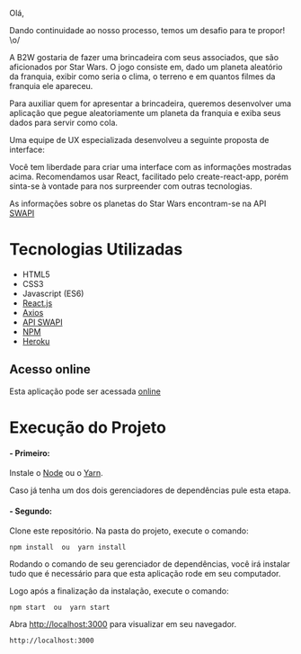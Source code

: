 Olá,

Dando continuidade ao nosso processo, temos um desafio para te propor! \o/

A B2W gostaria de fazer uma brincadeira com seus associados, que são aficionados por Star Wars. O jogo consiste em, dado um planeta aleatório da franquia, exibir como seria o clima, o terreno e em quantos filmes da franquia ele apareceu.

Para auxiliar quem for apresentar a brincadeira, queremos desenvolver uma aplicação que pegue aleatoriamente um planeta da franquia e exiba seus dados para servir como cola. 


Uma equipe de UX especializada desenvolveu a seguinte proposta de interface:

Você tem liberdade para criar uma interface com as informações mostradas acima. Recomendamos usar React, facilitado pelo create-react-app, porém sinta-se à vontade para nos surpreender com outras tecnologias.



As informações sobre os planetas do Star Wars encontram-se na API [SWAPI](https://swapi.co/)

# Tecnologias Utilizadas

- HTML5
- CSS3
- Javascript (ES6)
- [React.js](https://reactjs.org/)
- [Axios](https://www.npmjs.com/package/axios)
- [API SWAPI](https://swapi.co/)
- [NPM](https://www.npmjs.com/)
- [Heroku](https://www.heroku.com/)


## Acesso online

Esta aplicação pode ser acessada [online](https://sw-b2w.herokuapp.com/) 

# Execução do Projeto

#### - Primeiro:

Instale o [Node](https://nodejs.org)  ou o [Yarn](https://yarnpkg.com/).

Caso já tenha um dos dois gerenciadores de dependências pule esta etapa.

#### - Segundo:
Clone este repositório.
Na pasta do projeto, execute o comando:

```
npm install  ou  yarn install

```
Rodando o comando de seu gerenciador de dependências, você irá instalar tudo que é necessário para que esta aplicação rode em seu computador. 
 
Logo após a finalizaçâo da instalação, execute o comando:

```
npm start  ou  yarn start

```
Abra [http://localhost:3000](http://localhost:3000) para visualizar em seu navegador.


```
http://localhost:3000
```